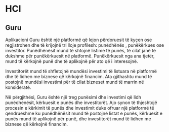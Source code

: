 # HCI
## Guru
Aplikacioni Guru është një platformë që lejon përdoruesit të kyçen ose regjistrohen dhe të krijojnë tri lloje profilesh: punëdhënës , punëkërkues ose investitor. Punëdhënësit mund të shtojnë listime të punës, të cilat janë të dukshme për punëkërkuesit në platformë. Punëkërkuesit nga ana tjetër, mund të kërkojnë punë dhe të aplikojnë për ato që i interesojnë.

Investitorët mund të shfletojnë mundësi investimi të listuara në platformë dhe të lidhen me biznese që kërkojnë financim. Ata gjithashtu mund të postojnë mundësi investimi për të cilat bizneset mund të marrin në konsideratë.

Në përgjithësi, Guru është një treg punësimi dhe investimi që lidh punëdhënësit, kërkuesit e punës dhe investitorët. Ajo synon të thjeshtojë procesin e kërkimit të punës dhe investimit duke ofruar një platformë të qendrueshme ku punëdhënësit mund të postojnë listat e punës, kërkuesit e punës mund të aplikojnë për punë, dhe investitorët mund të lidhen me biznese që kërkojnë financim.
